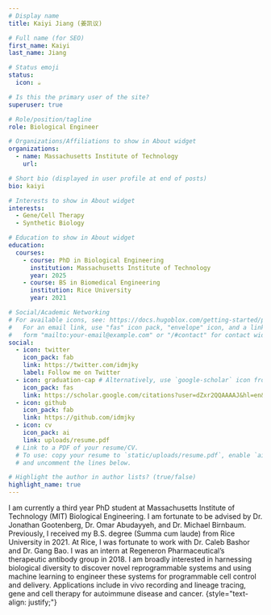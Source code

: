 ```yaml
---
# Display name
title: Kaiyi Jiang (姜凯议)

# Full name (for SEO)
first_name: Kaiyi
last_name: Jiang

# Status emoji
status:
  icon: ☕️

# Is this the primary user of the site?
superuser: true

# Role/position/tagline
role: Biological Engineer

# Organizations/Affiliations to show in About widget
organizations:
  - name: Massachusetts Institute of Technology
    url: 

# Short bio (displayed in user profile at end of posts)
bio: kaiyi

# Interests to show in About widget
interests:
  - Gene/Cell Therapy
  - Synthetic Biology

# Education to show in About widget
education:
  courses:
    - course: PhD in Biological Engineering
      institution: Massachusetts Institute of Technology
      year: 2025
    - course: BS in Biomedical Engineering
      institution: Rice University
      year: 2021

# Social/Academic Networking
# For available icons, see: https://docs.hugoblox.com/getting-started/page-builder/#icons
#   For an email link, use "fas" icon pack, "envelope" icon, and a link in the
#   form "mailto:your-email@example.com" or "/#contact" for contact widget.
social:
  - icon: twitter
    icon_pack: fab
    link: https://twitter.com/idmjky
    label: Follow me on Twitter
  - icon: graduation-cap # Alternatively, use `google-scholar` icon from `ai` icon pack
    icon_pack: fas
    link: https://scholar.google.com/citations?user=dZxr2QQAAAAJ&hl=en&authuser=1
  - icon: github
    icon_pack: fab
    link: https://github.com/idmjky
  - icon: cv
    icon_pack: ai
    link: uploads/resume.pdf
  # Link to a PDF of your resume/CV.
  # To use: copy your resume to `static/uploads/resume.pdf`, enable `ai` icons in `params.yaml`,
  # and uncomment the lines below.

# Highlight the author in author lists? (true/false)
highlight_name: true
---
```

I am currently a third year PhD student at Massachusetts Institute of Technology (MIT) Biological Engineering. I am fortunate to be advised by Dr. Jonathan Gootenberg, Dr. Omar Abudayyeh, and Dr. Michael Birnbaum. Previously, I received my B.S. degree (Summa cum laude) from Rice University in 2021. At Rice, I was fortunate to work with Dr. Caleb Bashor and Dr. Gang Bao. I was an intern at Regeneron Pharmaceutical’s therapeutic antibody group in 2018. I am broadly interested in harnessing biological diversity to discover novel reprogrammable systems and using machine learning to engineer these systems for programmable cell control and delivery. Applications include in vivo recording and lineage tracing, gene and cell therapy for autoimmune disease and cancer.
{style="text-align: justify;"}
